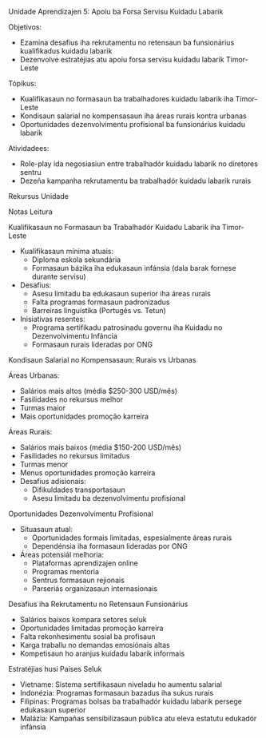 Unidade Aprendizajen 5: Apoiu ba Forsa Servisu Kuidadu Labarik

Objetivos:
- Ezamina desafius iha rekrutamentu no retensaun ba funsionárius kualifikadus kuidadu labarik
- Dezenvolve estratéjias atu apoiu forsa servisu kuidadu labarik Timor-Leste

Tópikus:
- Kualifikasaun no formasaun ba trabalhadores kuidadu labarik iha Timor-Leste
- Kondisaun salarial no kompensasaun iha áreas rurais kontra urbanas
- Oportunidades dezenvolvimentu profisional ba funsionárius kuidadu labarik

Atividadees:
- Role-play ida negosiasiun entre trabalhadór kuidadu labarik no diretores sentru
- Dezeña kampanha rekrutamentu ba trabalhadór kuidadu labarik rurais

Rekursus Unidade

Notas Leitura

Kualifikasaun no Formasaun ba Trabalhadór Kuidadu Labarik iha Timor-Leste

- Kualifikasaun mínima atuais:
  - Diploma eskola sekundária
  - Formasaun bázika iha edukasaun infánsia (dala barak fornese durante servisu)
- Desafius:
  - Asesu limitadu ba edukasaun superior iha áreas rurais
  - Falta programas formasaun padronizadus
  - Barreiras linguístika (Portugés vs. Tetun)
- Inisiativas resentes:
  - Programa sertifikadu patrosinadu governu iha Kuidadu no Dezenvolvimentu Infáncia
  - Formasaun rurais lideradas por ONG

Kondisaun Salarial no Kompensasaun: Rurais vs Urbanas

Áreas Urbanas:
- Salários mais altos (média $250-300 USD/mês)
- Fasilidades no rekursus melhor
- Turmas maior
- Mais oportunidades promoção karreira

Áreas Rurais:
- Salários mais baixos (média $150-200 USD/mês)
- Fasilidades no rekursus limitadus
- Turmas menor
- Menus oportunidades promoção karreira
- Desafius adisionais:
  - Difikuldades transportasaun
  - Asesu limitadu ba dezenvolvimentu profisional

Oportunidades Dezenvolvimentu Profisional

- Situasaun atual:
  - Oportunidades formais limitadas, espesialmente áreas rurais
  - Dependénsia iha formasaun lideradas por ONG
- Áreas potensiál melhoria:
  - Plataformas aprendizajen online
  - Programas mentoria
  - Sentrus formasaun rejionais
  - Parseriás organizasaun internasionais

Desafius iha Rekrutamentu no Retensaun Funsionárius

- Salários baixos kompara setores seluk
- Oportunidades limitadas promoção karreira 
- Falta rekonhesimentu sosial ba profisaun
- Karga traballu no demandas emosiónais altas
- Kompetisaun ho aranjus kuidadu labarik informais

Estratéjias husi Países Seluk

- Vietname: Sistema sertifikasaun niveladu ho aumentu salarial
- Indonézia: Programas formasaun bazadus iha sukus rurais
- Filipinas: Programas bolsas ba trabalhadór kuidadu labarik persege edukasaun superior
- Malázia: Kampañas sensibilizasaun pública atu eleva estatutu edukadór infánsia